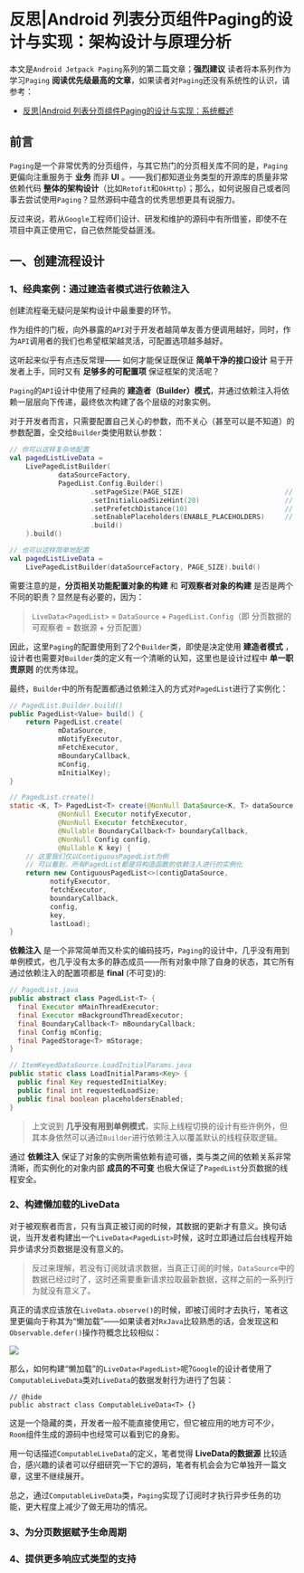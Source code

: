 # 反思|Android 列表分页组件Paging的设计与实现：架构设计与原理分析

本文是`Android Jetpack Paging`系列的第二篇文章；**强烈建议** 读者将本系列作为学习`Paging` **阅读优先级最高的文章**，如果读者对`Paging`还没有系统性的认识，请参考：

* [反思|Android 列表分页组件Paging的设计与实现：系统概述](https://github.com/qingmei2/blogs/issues/30)

## 前言

`Paging`是一个非常优秀的分页组件，与其它热门的分页相关库不同的是，`Paging`更偏向注重服务于 **业务** 而非 **UI** 。——我们都知道业务类型的开源库的质量非常依赖代码 **整体的架构设计**（比如`Retofit`和`OkHttp`）；那么，如何说服自己或者同事去尝试使用`Paging`？显然源码中蕴含的优秀思想更具有说服力。

反过来说，若从`Google`工程师们设计、研发和维护的源码中有所借鉴，即使不在项目中真正使用它，自己依然能受益匪浅。

## 一、创建流程设计

### 1、经典案例：通过建造者模式进行依赖注入

创建流程毫无疑问是架构设计中最重要的环节。

作为组件的门板，向外暴露的`API`对于开发者越简单友善方便调用越好，同时，作为`API`调用者的我们也希望框架越灵活，可配置选项越多越好。

这听起来似乎有点违反常理—— 如何才能保证既保证 **简单干净的接口设计** 易于开发者上手，同时又有 **足够多的可配置项** 保证框架的灵活呢？

`Paging`的`API`设计中使用了经典的 **建造者（Builder）模式**，并通过依赖注入将依赖一层层向下传递，最终依次构建了各个层级的对象实例。

对于开发者而言，只需要配置自己关心的参数，而不关心（甚至可以是不知道）的参数配置，全交给`Builder`类使用默认参数：

```Kotlin
// 你可以这样复杂地配置
val pagedListLiveData =
    LivePagedListBuilder(
            dataSourceFactory,
            PagedList.Config.Builder()
                    .setPageSize(PAGE_SIZE)                         // 分页加载的数量
                    .setInitialLoadSizeHint(20)                     // 初始化加载的数量
                    .setPrefetchDistance(10)                        // 预加载距离
                    .setEnablePlaceholders(ENABLE_PLACEHOLDERS)     // 是否启用占位符
                    .build()
    ).build()

// 也可以这样简单地配置
val pagedListLiveData =
    LivePagedListBuilder(dataSourceFactory, PAGE_SIZE).build()
```

需要注意的是，**分页相关功能配置对象的构建** 和 **可观察者对象的构建** 是否是两个不同的职责？显然是有必要的，因为：

> `LiveData<PagedList>` = `DataSource` + `PagedList.Config`（即 分页数据的可观察者 = 数据源 + 分页配置）

因此，这里`Paging`的配置使用到了2个`Builder`类，即使是决定使用 **建造者模式** ，设计者也需要对`Builder`类的定义有一个清晰的认知，这里也是设计过程中 **单一职责原则** 的优秀体现。

最终，`Builder`中的所有配置都通过依赖注入的方式对`PagedList`进行了实例化：

```Java
// PagedList.Builder.build()
public PagedList<Value> build() {
    return PagedList.create(
            mDataSource,
            mNotifyExecutor,
            mFetchExecutor,
            mBoundaryCallback,
            mConfig,
            mInitialKey);
}

// PagedList.create()
static <K, T> PagedList<T> create(@NonNull DataSource<K, T> dataSource,
            @NonNull Executor notifyExecutor,
            @NonNull Executor fetchExecutor,
            @Nullable BoundaryCallback<T> boundaryCallback,
            @NonNull Config config,
            @Nullable K key) {
    // 这里我们仅以ContiguousPagedList为例
    // 可以看到，所有PagedList都是将构造函数的依赖注入进行的实例化
    return new ContiguousPagedList<>(contigDataSource,
          notifyExecutor,
          fetchExecutor,
          boundaryCallback,
          config,
          key,
          lastLoad);
}
```

**依赖注入** 是一个非常简单而又朴实的编码技巧，`Paging`的设计中，几乎没有用到单例模式，也几乎没有太多的静态成员——所有对象中除了自身的状态，其它所有通过依赖注入的配置项都是 **final** (不可变)的:

```Java
// PagedList.java
public abstract class PagedList<T> {
  final Executor mMainThreadExecutor;
  final Executor mBackgroundThreadExecutor;
  final BoundaryCallback<T> mBoundaryCallback;
  final Config mConfig;
  final PagedStorage<T> mStorage;
}

// ItemKeyedDataSource.LoadInitialParams.java
public static class LoadInitialParams<Key> {
  public final Key requestedInitialKey;
  public final int requestedLoadSize;
  public final boolean placeholdersEnabled;
}
```

> 上文说到 **几乎没有用到单例模式**，实际上线程切换的设计有些许例外，但其本身依然可以通过`Builder`进行依赖注入以覆盖默认的线程获取逻辑。

通过 **依赖注入** 保证了对象的实例所需依赖有迹可循，类与类之间的依赖关系非常清晰，而实例化的对象内部 **成员的不可变** 也极大保证了`PagedList`分页数据的线程安全。

### 2、构建懒加载的LiveData

对于被观察者而言，只有当真正被订阅的时候，其数据的更新才有意义。换句话说，当开发者构建出一个`LiveData<PagedList>`时候，这时立即通过后台线程开始异步请求分页数据是没有意义的。

> 反过来理解，若没有订阅就请求数据，当真正订阅的时候，`DataSource`中的数据已经过时了，这时还需要重新请求拉取最新数据，这样之前的一系列行为就没有意义了。

真正的请求应该放在`LiveData.observe()`的时候，即被订阅时才去执行，笔者这里更偏向于称其为“懒加载”——如果读者对`RxJava`比较熟悉的话，会发现这和`Observable.defer()`操作符概念比较相似：

![](https://raw.githubusercontent.com/qingmei2/qingmei2-blogs-art/master/android/jetpack/paging/thinking_in_android/image.n4fl2yvwo9.png)

那么，如何构建“懒加载”的`LiveData<PagedList>`呢?`Google`的设计者使用了`ComputableLiveData`类对`LiveData`的数据发射行为进行了包装：

```
// @hide
public abstract class ComputableLiveData<T> {}
```

这是一个隐藏的类，开发者一般不能直接使用它，但它被应用的地方可不少，`Room`组件生成的源码中也经常可以看到它的身影。

用一句话描述`ComputableLiveData`的定义，笔者觉得 **LiveData的数据源** 比较适合，感兴趣的读者可以仔细研究一下它的源码，笔者有机会会为它单独开一篇文章，这里不继续展开。

总之，通过`ComputableLiveData`类，`Paging`实现了订阅时才执行异步任务的功能，更大程度上减少了做无用功的情况。

### 3、为分页数据赋予生命周期

### 4、提供更多响应式类型的支持
